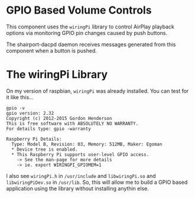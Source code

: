 # GPIO Based Volume Controls

This component uses the `wiringPi` library to control AirPlay playback
options via monitoring GPIO pin changes caused by push buttons.

The shairport-dacpd daemon receives messages generated from this component
when a button is pushed.

# The wiringPi Library

On my version of raspbian, `wiringPi` was already installed.  You can test
for it like this...

    gpio -v
    gpio version: 2.32
    Copyright (c) 2012-2015 Gordon Henderson
    This is free software with ABSOLUTELY NO WARRANTY.
    For details type: gpio -warranty
    
    Raspberry Pi Details:
      Type: Model B, Revision: 03, Memory: 512MB, Maker: Egoman
      * Device tree is enabled.
      * This Raspberry Pi supports user-level GPIO access.
        -> See the man-page for more details
        -> ie. export WIRINGPI_GPIOMEM=1

I also see `wiringPi.h` in `/usr/include` and `libwiringPi.so` and 
`libwiringPiDev.so` in `/usr/lib`.  So, this will allow me to build a GPIO
based application using the library without installing anythin else.

# 


